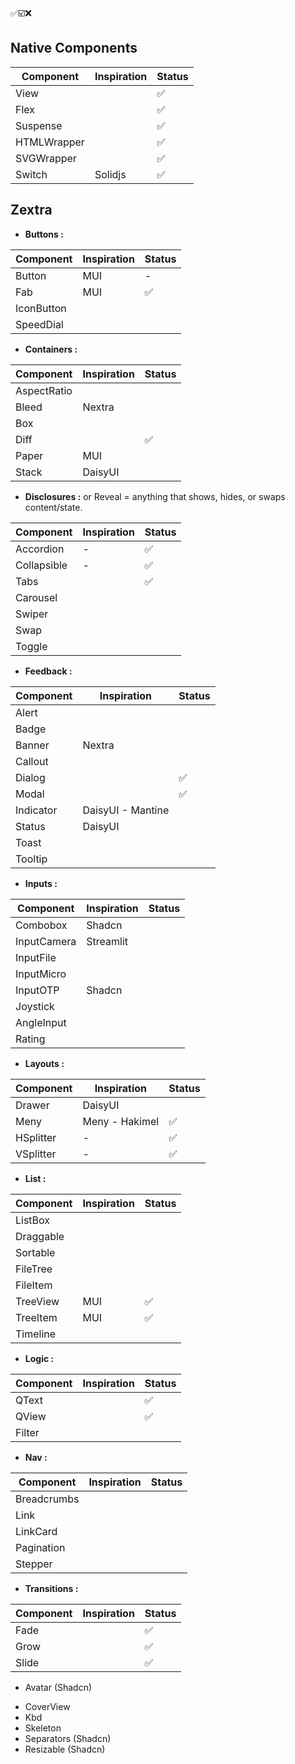 ✅️☑️❌️

## Native Components

|Component|Inspiration|Status|
|-|-|-|
|View||✅️|
|Flex||✅️|
|Suspense||✅️|
|HTMLWrapper||✅️|
|SVGWrapper||✅️|
|Switch|Solidjs|✅️|

## Zextra

- **Buttons :** 

|Component|Inspiration|Status|
|-|-|-|
|Button|MUI|-|
|Fab|MUI|✅️|
|IconButton||
|SpeedDial||

- **Containers :**

|Component|Inspiration|Status|
|-|-|-|
|AspectRatio||
|Bleed|Nextra|
|Box||
|Diff||✅️
|Paper|MUI|
|Stack|DaisyUI|


- **Disclosures :** or Reveal = anything that shows, hides, or swaps content/state.

|Component|Inspiration|Status|
|-|-|-|
|Accordion|-|✅️
|Collapsible|-|✅️
|Tabs||✅️
|Carousel||
|Swiper||
|Swap||
|Toggle||


- **Feedback :**

|Component|Inspiration|Status|
|-|-|-|
|Alert|||
|Badge|||
|Banner|Nextra||
|Callout|||
|Dialog||✅️
|Modal||✅️
|Indicator|DaisyUI - Mantine||
|Status|DaisyUI||
|Toast||
|Tooltip||

- **Inputs :**

|Component|Inspiration|Status|
|-|-|-|
|Combobox|Shadcn||
|InputCamera|Streamlit||
|InputFile|||
|InputMicro|||
|InputOTP|Shadcn||
|Joystick|||
|AngleInput|||
|Rating|||✅️

- **Layouts :**

|Component|Inspiration|Status|
|-|-|-|
|Drawer|DaisyUI||
|Meny|Meny - Hakimel|✅️
|HSplitter|-|✅️
|VSplitter|-|✅️


- **List :**

|Component|Inspiration|Status|
|-|-|-|
|ListBox|||
|Draggable||
|Sortable||
|FileTree|||
|FileItem|||
|TreeView|MUI|✅️
|TreeItem|MUI|✅️
|Timeline||

- **Logic :**

|Component|Inspiration|Status|
|-|-|-|
|QText||✅️
|QView||✅️
|Filter||


- **Nav :**

|Component|Inspiration|Status|
|-|-|-|
|Breadcrumbs|||
|Link|||
|LinkCard|||
|Pagination|||
|Stepper|||

- **Transitions :**

|Component|Inspiration|Status|
|-|-|-|
|Fade||✅️
|Grow||✅️
|Slide||✅️

- Avatar (Shadcn)
<!-- - Bleed - Nextra -->
- CoverView
- Kbd
- Skeleton
- Separators (Shadcn)
- Resizable (Shadcn)
<!-- - Paper (MUI) -->


